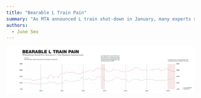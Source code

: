 ```yaml
---
title: "Bearable L Train Pain"
summary: "As MTA announced L train shut-down in January, many experts showed concern it would decrease ever-rising property values in Williamsburg. According to Streeteasy one-bedroom data, the rent didn't react significantly."
authors:
  - June Seo
---
```


![](IMAGE.png)
